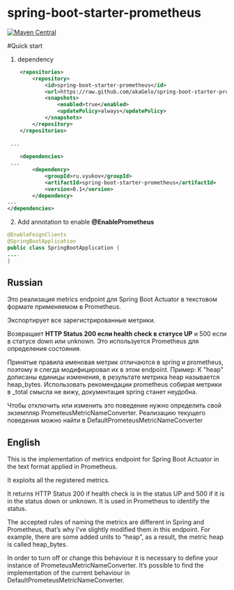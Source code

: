 # spring-boot-starter-prometheus

[![Maven Central](https://maven-badges.herokuapp.com/maven-central/ru.vyukov/spring-boot-starter-prometheus/badge.svg)](https://maven-badges.herokuapp.com/maven-central/ru.vyukov/spring-boot-starter-prometheus/)

#Quick start

1. dependency
```xml
	<repositories>
		<repository>
			<id>spring-boot-starter-prometheus</id>
			<url>https://raw.github.com/akaGelo/spring-boot-starter-prometheus/mvn-repo/</url>
			<snapshots>
				<enabled>true</enabled>
				<updatePolicy>always</updatePolicy>
			</snapshots>
		</repository>
	</repositories>
	
 ...
	
	<dependencies>
 ...
		<dependency>
			<groupId>ru.vyukov</groupId>
			<artifactId>spring-boot-starter-prometheus</artifactId>
			<version>0.1</version>
		</dependency>
...
</dependencies>
```

2. Add annotation to enable **@EnablePrometheus**



```java
@EnableFeignClients
@SpringBootApplication
public class SpringBootApplication {
....
}

```


## Russian
Это реализация metrics endpoint для Spring Boot Actuator в текстовом формате применяемом в Prometheus. 

Экспортирует все зарегистрированные метрики.

Возвращает **HTTP Status 200 если health check в статусе UP** и 500 если в статусе down или unknown. Это используется Prometheus для определения состояния.


Принятые правила именовая метрик отличаются в spring и prometheus, поэтому я слегда модифицировал их в этом endpoint.
Пример:
К "heap" дописаны единицы изменения, в результате метрика heap называется  heap_bytes.
Использовать рекомендации prometheus собирая метрики в _total смысла не вижу, документация spring станет неудобна.   

Чтобы отключить или изменить это поведение нужно определить свой экземпляр PrometeusMetricNameConverter. Реализацию текущего поведения можно найти в DefaultPrometeusMetricNameConverter




## English
This is the implementation of metrics endpoint for Spring Boot Actuator in the text format applied in Prometheus.

It exploits all the registered metrics.

It returns HTTP Status 200 if health check is in the status UP and 500 if it is in the status down or unknown. It is used in Prometheus to identify the status.

The accepted rules of naming the metrics are different in Spring and Prometheus, that’s why I’ve slightly modified them in this endpoint. For example, there are some added units to “heap”, as a result, the metric heap is called heap_bytes.

In order to turn off or change this behaviour it is necessary to define your instance of PrometeusMetricNameConverter. It’s possible to find the implementation of the current behaviour in DefaultPrometeusMetricNameConverter.



